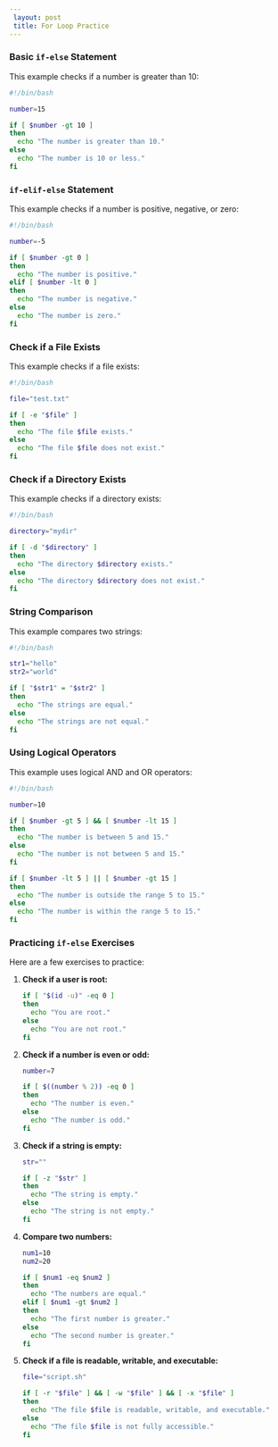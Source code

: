 ```yaml
---
 layout: post
 title: For Loop Practice
---
```




### Basic `if-else` Statement

This example checks if a number is greater than 10:

```sh
#!/bin/bash

number=15

if [ $number -gt 10 ]
then
  echo "The number is greater than 10."
else
  echo "The number is 10 or less."
fi
```

### `if-elif-else` Statement

This example checks if a number is positive, negative, or zero:

```sh
#!/bin/bash

number=-5

if [ $number -gt 0 ]
then
  echo "The number is positive."
elif [ $number -lt 0 ]
then
  echo "The number is negative."
else
  echo "The number is zero."
fi
```

### Check if a File Exists

This example checks if a file exists:

```sh
#!/bin/bash

file="test.txt"

if [ -e "$file" ]
then
  echo "The file $file exists."
else
  echo "The file $file does not exist."
fi
```

### Check if a Directory Exists

This example checks if a directory exists:

```sh
#!/bin/bash

directory="mydir"

if [ -d "$directory" ]
then
  echo "The directory $directory exists."
else
  echo "The directory $directory does not exist."
fi
```

### String Comparison

This example compares two strings:

```sh
#!/bin/bash

str1="hello"
str2="world"

if [ "$str1" = "$str2" ]
then
  echo "The strings are equal."
else
  echo "The strings are not equal."
fi
```

### Using Logical Operators

This example uses logical AND and OR operators:

```sh
#!/bin/bash

number=10

if [ $number -gt 5 ] && [ $number -lt 15 ]
then
  echo "The number is between 5 and 15."
else
  echo "The number is not between 5 and 15."
fi

if [ $number -lt 5 ] || [ $number -gt 15 ]
then
  echo "The number is outside the range 5 to 15."
else
  echo "The number is within the range 5 to 15."
fi
```

### Practicing `if-else` Exercises

Here are a few exercises to practice:

1. **Check if a user is root:**
    ```sh
    if [ "$(id -u)" -eq 0 ]
    then
      echo "You are root."
    else
      echo "You are not root."
    fi
    ```

2. **Check if a number is even or odd:**
    ```sh
    number=7

    if [ $((number % 2)) -eq 0 ]
    then
      echo "The number is even."
    else
      echo "The number is odd."
    fi
    ```

3. **Check if a string is empty:**
    ```sh
    str=""

    if [ -z "$str" ]
    then
      echo "The string is empty."
    else
      echo "The string is not empty."
    fi
    ```

4. **Compare two numbers:**
    ```sh
    num1=10
    num2=20

    if [ $num1 -eq $num2 ]
    then
      echo "The numbers are equal."
    elif [ $num1 -gt $num2 ]
    then
      echo "The first number is greater."
    else
      echo "The second number is greater."
    fi
    ```

5. **Check if a file is readable, writable, and executable:**
    ```sh
    file="script.sh"

    if [ -r "$file" ] && [ -w "$file" ] && [ -x "$file" ]
    then
      echo "The file $file is readable, writable, and executable."
    else
      echo "The file $file is not fully accessible."
    fi
    ```

